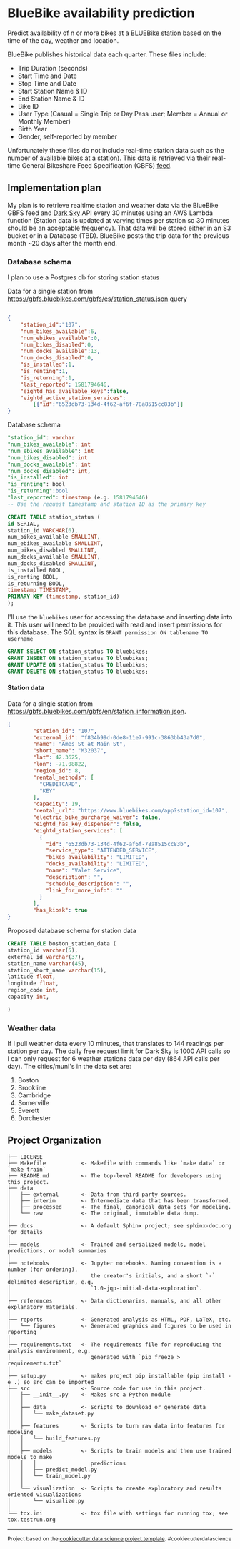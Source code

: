BlueBike availability prediction
==============================

Predict availability of n or more bikes at a [BLUEBike station](https://www.bluebikes.com/) based on the time of the day, weather and location.

BlueBike publishes historical data each quarter. These files include:
*   Trip Duration (seconds)
*   Start Time and Date
*   Stop Time and Date
*   Start Station Name & ID
*   End Station Name & ID
*   Bike ID
*   User Type (Casual = Single Trip or Day Pass user; Member = Annual or Monthly Member)
*   Birth Year
*   Gender, self-reported by member

Unfortunately these files do not include real-time station data such as the number of available bikes at a station). This data is retrieved via their real-time General Bikeshare Feed Specification (GBFS) [feed](https://gbfs.bluebikes.com/gbfs/gbfs.json).

## Implementation plan
My plan is to retrieve realtime station and weather data via the BlueBike GBFS feed and [Dark Sky]() API every 30 minutes using an AWS Lambda function (Station data is updated at varying times per station so 30 minutes should be an acceptable frequency). That data will be stored either in an S3 bucket or in a Database (TBD).
BlueBike posts the trip data for the previous month ~20 days after the month end.

### Database schema

I plan to use a Postgres db for storing station status

Data for a single station from https://gbfs.bluebikes.com/gbfs/es/station_status.json query
```json

{
    "station_id":"107", 
    "num_bikes_available":6,
    "num_ebikes_available":0,
    "num_bikes_disabled":0,
    "num_docks_available":13,
    "num_docks_disabled":0,
    "is_installed":1,
    "is_renting":1,
    "is_returning":1,
    "last_reported": 1581794646,
    "eightd_has_available_keys":false,
    "eightd_active_station_services":
        [{"id":"6523db73-134d-4f62-af6f-78a8515cc83b"}]
}


```
Database schema

```sql
"station_id": varchar
"num_bikes_available": int
"num_ebikes_available": int
"num_bikes_disabled": int
"num_docks_available": int
"num_docks_disabled": int,
"is_installed": int
"is_renting": bool 
"is_returning":bool
"last_reported": timestamp (e.g. 1581794646)
-- Use the request timestamp and station ID as the primary key

CREATE TABLE station_status (
id SERIAL,
station_id VARCHAR(6),
num_bikes_available SMALLINT,
num_ebikes_available SMALLINT,
num_bikes_disabled SMALLINT,
num_docks_available SMALLINT,
num_docks_disabled SMALLINT,
is_installed BOOL,
is_renting BOOL, 
is_returning BOOL, 
timestamp TIMESTAMP,
PRIMARY KEY (timestamp, station_id) 
);

```
I'll use the `bluebikes` user for accessing the database and inserting data into it. This user will need to be provided with read and insert permissions for this database. The SQL syntax is `GRANT permission ON tablename TO username`
```sql
GRANT SELECT ON station_status TO bluebikes;
GRANT INSERT ON station_status TO bluebikes;
GRANT UPDATE ON station_status TO bluebikes;
GRANT DELETE ON station_status TO bluebikes; 
```


#### Station data
Data for a single station from https://gbfs.bluebikes.com/gbfs/en/station_information.json.

```json
{
        "station_id": "107",
        "external_id": "f834b99d-0de8-11e7-991c-3863bb43a7d0",
        "name": "Ames St at Main St",
        "short_name": "M32037",
        "lat": 42.3625,
        "lon": -71.08822,
        "region_id": 8,
        "rental_methods": [
          "CREDITCARD",
          "KEY"
        ],
        "capacity": 19,
        "rental_url": "https://www.bluebikes.com/app?station_id=107",
        "electric_bike_surcharge_waiver": false,
        "eightd_has_key_dispenser": false,
        "eightd_station_services": [
          {
            "id": "6523db73-134d-4f62-af6f-78a8515cc83b",
            "service_type": "ATTENDED_SERVICE",
            "bikes_availability": "LIMITED",
            "docks_availability": "LIMITED",
            "name": "Valet Service",
            "description": "",
            "schedule_description": "",
            "link_for_more_info": ""
          }
        ],
        "has_kiosk": true
}
```
Proposed database schema for station data

```sql
CREATE TABLE boston_station_data (
station_id varchar(5),
external_id varchar(37),
station_name varchar(45),
station_short_name varchar(15),
latitude float,
longitude float,
region_code int,
capacity int,

)
```
### Weather data

If I pull weather data every 10 minutes, that translates to 144 readings per station per day. The daily free request limit for Dark Sky is 1000 API calls so I can only request for 6 weather stations data per day (864 API calls per day).
The cities/muni's in the data set are:
1. Boston
1. Brookline
1. Cambridge
1. Somerville
1. Everett
1. Dorchester

Project Organization
------------

    ├── LICENSE
    ├── Makefile           <- Makefile with commands like `make data` or `make train`
    ├── README.md          <- The top-level README for developers using this project.
    ├── data
    │   ├── external       <- Data from third party sources.
    │   ├── interim        <- Intermediate data that has been transformed.
    │   ├── processed      <- The final, canonical data sets for modeling.
    │   └── raw            <- The original, immutable data dump.
    │
    ├── docs               <- A default Sphinx project; see sphinx-doc.org for details
    │
    ├── models             <- Trained and serialized models, model predictions, or model summaries
    │
    ├── notebooks          <- Jupyter notebooks. Naming convention is a number (for ordering),
    │                         the creator's initials, and a short `-` delimited description, e.g.
    │                         `1.0-jqp-initial-data-exploration`.
    │
    ├── references         <- Data dictionaries, manuals, and all other explanatory materials.
    │
    ├── reports            <- Generated analysis as HTML, PDF, LaTeX, etc.
    │   └── figures        <- Generated graphics and figures to be used in reporting
    │
    ├── requirements.txt   <- The requirements file for reproducing the analysis environment, e.g.
    │                         generated with `pip freeze > requirements.txt`
    │
    ├── setup.py           <- makes project pip installable (pip install -e .) so src can be imported
    ├── src                <- Source code for use in this project.
    │   ├── __init__.py    <- Makes src a Python module
    │   │
    │   ├── data           <- Scripts to download or generate data
    │   │   └── make_dataset.py
    │   │
    │   ├── features       <- Scripts to turn raw data into features for modeling
    │   │   └── build_features.py
    │   │
    │   ├── models         <- Scripts to train models and then use trained models to make
    │   │   │                 predictions
    │   │   ├── predict_model.py
    │   │   └── train_model.py
    │   │
    │   └── visualization  <- Scripts to create exploratory and results oriented visualizations
    │       └── visualize.py
    │
    └── tox.ini            <- tox file with settings for running tox; see tox.testrun.org


--------

<p><small>Project based on the <a target="_blank" href="https://drivendata.github.io/cookiecutter-data-science/">cookiecutter data science project template</a>. #cookiecutterdatascience</small></p>
